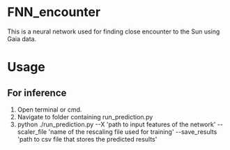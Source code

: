 # FNN_encounter
This is a neural network used for finding close encounter to the Sun using Gaia data.

# Usage
## For inference

1. Open terminal or cmd.
2. Navigate to folder containing run_prediction.py
3. python ./run_prediction.py --X 'path to input features of the network' --scaler_file 'name of the rescaling file used for training' --save_results 'path to csv file that stores the predicted results'